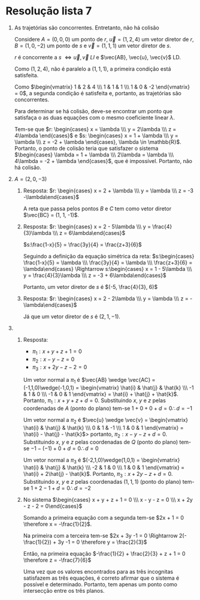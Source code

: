 # Resolução lista 7

1. As trajetórias são concorrentes. Entretanto, não há colisão
	
	Considere $A = (0,0,0)$ um ponto de $r$, $\vec{u} = (1,2,4)$ um vetor diretor de $r$, $B = (1, 0, -2)$ um ponto de $s$ e $\vec{v} = (1, 1, 1)$ um vetor diretor de $s$.
	
	$r$ é concorrente a $s$ $\Leftrightarrow \vec{u}, \vec{v}\:LI$ e $\vec{AB}, \vec{u}, \vec{v}$ LD.

	Como $(1,2,4)$, não é paralelo a $(1, 1, 1)$, a primeira condição está satisfeita.

	Como $\begin{vmatrix} 1 & 2 & 4 \\\ 1 & 1 & 1 \\\ 1 & 0 & -2 \end{vmatrix} = 0$, a segunda condição é satisfeita e, portanto, as trajetórias são concorrentes.

	Para determinar se há colisão, deve-se encontrar um ponto que satisfaça o as duas equações com o mesmo coeficiente linear $\lambda$.

	Tem-se que $r: \begin{cases} x = \lambda \\\ y = 2\lambda \\\ z = 4\lambda \end{cases}$ e $s: \begin{cases} x = 1 + \lambda \\\ y = \lambda \\\ z = -2 + \lambda \end{cases}, \lambda \in \mathbb{R}$. Portanto, o ponto de colisão teria que satisfazer o sistema $\begin{cases} \lambda = 1 + \lambda \\\ 2\lambda = \lambda \\\ 4\lambda = -2 + \lambda \end{cases}$, que é impossível. Portanto, não há colisão.

2. $A = (2, 0, -3)$
   1. Resposta: $r: \begin{cases} x = 2 + \lambda \\\ y = \lambda \\\ z = -3 -\lambda\end{cases}$
	 
	 	A reta que passa pelos pontos $B$ e $C$ tem como vetor diretor $\vec{BC} = (1, 1, -1)$.
		 
	2. Resposta: $r: \begin{cases} x = 2 - 5\lambda \\\ y = \frac{4}{3}\lambda \\\ z =  6\lambda\end{cases}$
		
		$s:\frac{1-x}{5} = \frac{3y}{4} = \frac{z+3}{6}$

		Seguindo a definição da equação simétrica da reta: $s:\begin{cases} \frac{1-x}{5} = \lambda \\\ \frac{3y}{4} = \lambda \\\ \frac{z+3}{6} = \lambda\end{cases} \Rightarrow s:\begin{cases} x = 1 - 5\lambda \\\ y = \frac{4}{3}\lambda \\\ z = -3 + 6\lambda\end{cases}$

		Portanto, um vetor diretor de $s$ é $(-5, \frac{4}{3}, 6)$

	3. Resposta: $r: \begin{cases} x = 2 - 2\lambda \\\ y = \lambda \\\ z =  -\lambda\end{cases}$

		Já que um vetor diretor de $s$ é $(2, 1, -1)$.

3. 
    1. Resposta:
		* $\pi_1: x + y + z + 1 = 0$
		* $\pi_2: x - y - z = 0$
		* $\pi_3: x + 2y - z - 2 = 0$
		
		Um vetor normal a $\pi_1$ é $\vec{AB} \wedge \vec{AC} = (-1,1,0)\wedge(-1,0,1) = \begin{vmatrix} \hat{i} & \hat{j} & \hat{k} \\\ -1 & 1 & 0 \\\ -1 & 0 & 1 \end{vmatrix} = \hat{i} + \hat{j} + \hat{k}$. Portanto, $\pi_1: x + y + z + d = 0$. Substituindo $x$, $y$ e $z$ pelas coordenadas de $A$ (ponto do plano) tem-se $1 + 0 + 0 + d = 0 \therefore d = -1$

		Um vetor normal a $\pi_2$ é $\vec{u} \wedge \vec{v} = \begin{vmatrix} \hat{i} & \hat{j} & \hat{k} \\\ 0 & 1 & -1 \\\ 1 & 0 & 1 \end{vmatrix} = \hat{i} - \hat{j} - \hat{k}$> portanto, $\pi_2: x - y - z + d = 0$. Substituindo $x$, $y$ e $z$ pelas coordenadas de $Q$ (ponto do plano) tem-se $-1 - (-1) + 0 + d = 0 \therefore d = 0$

		Um vetor normal a $\pi_3$ é $(-2,1,0)\wedge(1,0,1) = \begin{vmatrix} \hat{i} & \hat{j} & \hat{k} \\\ -2 & 1 & 0 \\\ 1 & 0 & 1 \end{vmatrix} = \hat{i} + 2\hat{j} - \hat{k}$. Portanto, $\pi_3: x + 2y - z + d = 0$. Substituindo $x$, $y$ e $z$ pelas coordenadas $(1,1,1)$ (ponto do plano) tem-se $1 + 2 - 1 + d = 0 \therefore d = -2$
		
   2. No sistema $\begin{cases} x + y + z + 1 = 0 \\\ x - y - z = 0 \\\ x + 2y - z - 2 = 0\end{cases}$
	 
	 	Somando a primeira equação com a segunda tem-se $2x + 1 = 0 \therefore x = -\frac{1}{2}$.
	 
	 	Na primeira com a terceira tem-se $2x + 3y -1 = 0 \Rightarrow 2(-\frac{1}{2}) + 3y -1 = 0 \therefore y = \frac{2}{3}$

		Então, na primeira equação $-\frac{1}{2} + \frac{2}{3} + z + 1 = 0 \therefore z = -\frac{7}{6}$

		Uma vez que os valores encontrados para as três incognitas satisfazem as três equações, é correto afirmar que o sistema é possível e determinado. Portanto, tem apenas um ponto como intersecção entre os três planos.